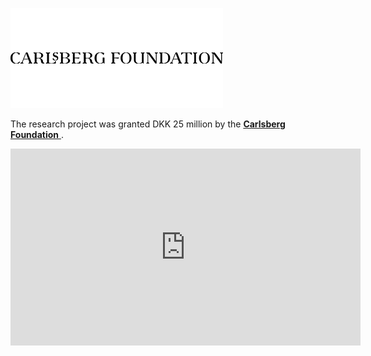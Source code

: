 ![carlsbergfoundation](https://raw.githubusercontent.com/centre-for-humanities-computing/HOPE_website_content/master/images/carlsbergfondet_logo.png)

The research project was granted DKK 25 million by the [**Carlsberg Foundation** ](https://www.carlsbergfondet.dk/en/News/News-from-the-Foundation/News/25-million-DKK-to-social-behavioral-research-during-the-Covid19-epidemic). 

<iframe width="560" height="315" src="https://www.youtube.com/embed/unhSQfgkAJc" frameborder="0" allow="accelerometer; autoplay; encrypted-media; gyroscope; picture-in-picture" allowfullscreen></iframe>

